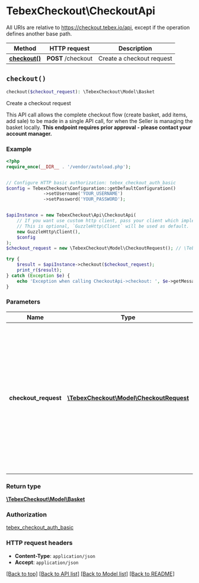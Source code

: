# TebexCheckout\CheckoutApi

All URIs are relative to https://checkout.tebex.io/api, except if the operation defines another base path.

| Method | HTTP request | Description |
| ------------- | ------------- | ------------- |
| [**checkout()**](CheckoutApi.md#checkout) | **POST** /checkout | Create a checkout request |


## `checkout()`

```php
checkout($checkout_request): \TebexCheckout\Model\Basket
```

Create a checkout request

This API call allows the complete checkout flow (create basket, add items, add sale) to be made in a single API call, for when the Seller is managing the basket locally. **This endpoint requires prior approval - please contact your account manager.**

### Example

```php
<?php
require_once(__DIR__ . '/vendor/autoload.php');


// Configure HTTP basic authorization: tebex_checkout_auth_basic
$config = TebexCheckout\Configuration::getDefaultConfiguration()
              ->setUsername('YOUR_USERNAME')
              ->setPassword('YOUR_PASSWORD');


$apiInstance = new TebexCheckout\Api\CheckoutApi(
    // If you want use custom http client, pass your client which implements `GuzzleHttp\ClientInterface`.
    // This is optional, `GuzzleHttp\Client` will be used as default.
    new GuzzleHttp\Client(),
    $config
);
$checkout_request = new \TebexCheckout\Model\CheckoutRequest(); // \TebexCheckout\Model\CheckoutRequest | Provide a `Basket`, an array of `Packages` to be added to the basket, and an optional `Sale` to complete the full checkout flow in one call. **Only one subscription item may be in the basket at a time.**

try {
    $result = $apiInstance->checkout($checkout_request);
    print_r($result);
} catch (Exception $e) {
    echo 'Exception when calling CheckoutApi->checkout: ', $e->getMessage(), PHP_EOL;
}
```

### Parameters

| Name | Type | Description  | Notes |
| ------------- | ------------- | ------------- | ------------- |
| **checkout_request** | [**\TebexCheckout\Model\CheckoutRequest**](../Model/CheckoutRequest.md)| Provide a &#x60;Basket&#x60;, an array of &#x60;Packages&#x60; to be added to the basket, and an optional &#x60;Sale&#x60; to complete the full checkout flow in one call. **Only one subscription item may be in the basket at a time.** | [optional] |

### Return type

[**\TebexCheckout\Model\Basket**](../Model/Basket.md)

### Authorization

[tebex_checkout_auth_basic](../../README.md#tebex_checkout_auth_basic)

### HTTP request headers

- **Content-Type**: `application/json`
- **Accept**: `application/json`

[[Back to top]](#) [[Back to API list]](../../README.md#endpoints)
[[Back to Model list]](../../README.md#models)
[[Back to README]](../../README.md)
